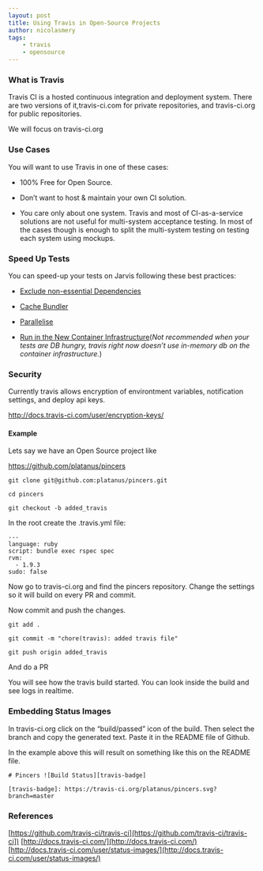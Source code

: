 ```yaml
---
layout: post
title: Using Travis in Open-Source Projects
author: nicolasmery
tags:
    - travis
    - opensource
---
```


### What is Travis

Travis CI is a hosted continuous integration and deployment system. There are two versions of it,travis-ci.com for private repositories, and travis-ci.org for public repositories.

We will focus on travis-ci.org

### Use Cases

You will want to use Travis in one of these cases:

- 100% Free for Open Source.

- Don’t want to host & maintain your own CI solution.

- You care only about one system. Travis and most of CI-as-a-service solutions are not useful for multi-system acceptance testing. In most of the cases though is enough to split the multi-system testing on testing each system using mockups.

### Speed Up Tests

You can speed-up your tests on Jarvis following these best practices:

- [Exclude non-essential Dependencies](http://docs.travis-ci.com/user/languages/ruby/#Speed-up-your-build-by-excluding-non-essential-dependencies)

- [Cache Bundler](http://docs.travis-ci.com/user/caching/)

- [Parallelise](http://docs.travis-ci.com/user/speeding-up-the-build/#Parallelizing-your-builds-across-virtual-machines)

- [Run in the New Container Infrastructure](http://docs.travis-ci.com/user/migrating-from-legacy/#How-can-I-use-container-based-infrastructure%3F)(*Not recommended when your tests are DB hungry, travis right now doesn’t use in-memory db on the container infrastructure.*)

### Security

Currently travis allows encryption of environtment variables, notification settings, and deploy api keys.

http://docs.travis-ci.com/user/encryption-keys/

#### Example

Lets say we have an Open Source project like

https://github.com/platanus/pincers

```
git clone git@github.com:platanus/pincers.git

cd pincers

git checkout -b added_travis
```

In the root create the .travis.yml file:

```
---
language: ruby
script: bundle exec rspec spec
rvm:
  - 1.9.3
sudo: false
```

Now go to travis-ci.org and find the pincers repository. Change the settings so it will build on every PR and commit.

Now commit and push the changes.

```
git add .

git commit -m "chore(travis): added travis file"

git push origin added_travis
```

And do a PR

You will see how the travis build started. You can look inside the build and see logs in realtime.

### Embedding Status Images


In travis-ci.org click on the “build/passed” icon of the build. Then select the branch and copy the generated text. Paste it in the README file of Github.

In the example above this will result on something like this on the README file.

```
# Pincers ![Build Status][travis-badge]

[travis-badge]: https://travis-ci.org/platanus/pincers.svg?branch=master
```

### References

[https://github.com/travis-ci/travis-ci](https://github.com/travis-ci/travis-ci])
[http://docs.travis-ci.com/](http://docs.travis-ci.com/)
[http://docs.travis-ci.com/user/status-images/](http://docs.travis-ci.com/user/status-images/)
